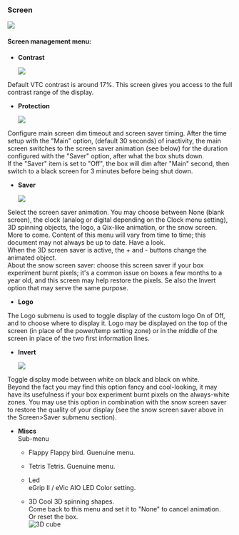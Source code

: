 ### Screen 
   ![](http://i345.photobucket.com/albums/p374/ClockSelect/eVic/screenmenu_zpsph9b8ono.png)

#### Screen management menu:
 * __Contrast__

   ![](http://i345.photobucket.com/albums/p374/ClockSelect/eVic/contrast_zpsjuouc0v4.png)

Default VTC contrast is around 17%. This screen gives you access to the full contrast range of the display.
 
* __Protection__

   ![](http://i345.photobucket.com/albums/p374/ClockSelect/eVic/protec_zpsx0jd4aok.png)

Configure main screen dim timeout and screen saver timing. After the time setup with the "Main" option, (default 30 seconds) of inactivity, the main screen switches to the screen saver animation (see below) for the duration configured with the "Saver" option, after what the box shuts down.  
If the "Saver" item is set to "Off", the box will dim after "Main" second, then switch to a black screen for 3 minutes before being shut down.

  * __Saver__
   
      ![](http://i345.photobucket.com/albums/p374/ClockSelect/eVic/saver_zpsdkyhj1mz.png)

Select the screen saver animation. You may choose between None (blank screen), the clock (analog or digital depending on the Clock menu setting), 3D spinning objects, the logo, a Qix-like animation, or the snow screen. More to come. Content of this menu will vary from time to time; this document may not always be up to date. Have a look.  
When the 3D screen saver is active, the + and - buttons change the animated object.  
About the snow screen saver: choose this screen saver if your box experiment burnt pixels; it's a common issue on boxes a few months to a year old, and this screen may help restore the pixels. Se also the Invert option that may serve the same purpose.

  * __Logo__

The Logo submenu is used to toggle display of the custom logo On of Off, and to choose where to display it. Logo may be displayed on the top of the screen (in place of the power/temp setting zone) or in the middle of the screen in place of the two first information lines.

  * __Invert__  
  
      ![](http://i345.photobucket.com/albums/p374/ClockSelect/invert_zpsyowemzqu.png)  

Toggle display mode between white on black and black on white.  
Beyond the fact you may find this option fancy and cool-looking, it may have its usefulness if your box experiment burnt pixels on the always-white zones. You may use this option in combination with the snow screen saver to restore the quality of your display (see the snow screen saver above in the Screen>Saver submenu section).

  * __Miscs__  
      Sub-menu
      * Flappy
            Flappy bird. Guenuine menu.

      * Tetris
            Tetris. Guenuine menu.

      * Led  
            eGrip II / eVic AIO LED Color setting.

      * 3D
            Cool 3D spinning shapes.  
            Come back to this menu and set it to "None" to cancel animation.  
            Or reset the box.  
            ![3D cube](http://i345.photobucket.com/albums/p374/ClockSelect/eVic/cube_zpsf9apfiun.png)

